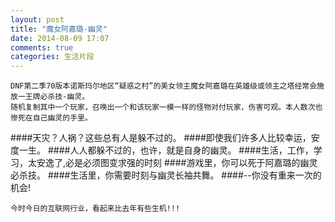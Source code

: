 ```yaml
---
layout: post
title: "魔女阿嘉璐-幽灵"
date: 2014-08-09 17:07
comments: true
categories: 生活片段
---
```



    DNF第二季70版本诺斯玛尔地区“疑惑之村”的美女领主魔女阿嘉璐在英雄级或领主之塔经常会施放一王牌必杀技-幽灵。
    随机复制其中一个玩家，召唤出一个和该玩家一模一样的怪物对付玩家，伤害可观。本人数次也惨死在自己幽灵的手里。
    

####天灾？人祸？这些总有人是躲不过的。
####即使我们许多人比较幸运，安度一生。
####人人都躲不过的，也许，就是自身的幽灵。
####生活，工作，学习，太安逸了,必是必须图变求强的时刻
####游戏里，你可以死于阿嘉璐的幽灵必杀技。
####生活里，你需要时刻与幽灵长袖共舞。
####--你没有重来一次的机会!

`今时今日的互联网行业，看起来比去年有些生机!!!`


